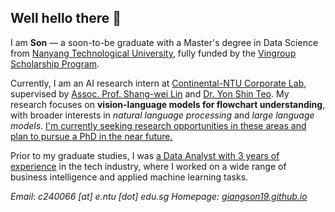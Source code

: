 ## Well hello there 👋

I am **Son** — a soon-to-be graduate with a Master's degree in Data Science from [Nanyang Technological University](https://www.ntu.edu.sg/), fully funded by the [Vingroup Scholarship Program](https://www.ntu.edu.sg/graduate-college/admissions/scholarships/vingroup-graduate-scholarship/).

Currently, I am an AI research intern at [Continental-NTU Corporate Lab](https://www.ntu.edu.sg/continental-ntu),  supervised by [Assoc. Prof. Shang-wei Lin](https://shangweilin.github.io/) and [Dr. Yon Shin Teo](https://openreview.net/profile?id=~Yon_Shin_Teo1). My research focuses on **vision-language models for flowchart understanding**, with broader interests in *natural language processing* and *large language models*. <ins>I'm currently seeking research opportunities in these areas and plan to pursue a PhD in the near future.</ins>

Prior to my graduate studies, I was [a Data Analyst with 3 years of experience](./blog/969-days-in-the-life-of-a-data-analyst/) in the tech industry, where I worked on a wide range of business intelligence and applied machine learning tasks. 
<!-- I have also been actively contributing to [various educational activities](./blog/becoming-the-mentor-that-i-needed-when-i-was-younger/) aimed at young professionals, both as main instructor and as teaching asssistant.  -->

<!-- Additionally, I had a decade-long [track record of academic exellence](./cv/#honors-and-awards), including a First-class Bachelor’s degree in Finance, two undergraduate scholarships for top GPA, and multiple national and regional awards in English competitions in Vietnam. -->

*Email*: *c240066 [at] e.ntu [dot] edu.sg*
*Homepage: [giangson19.github.io](https://giangson19.github.io)*
